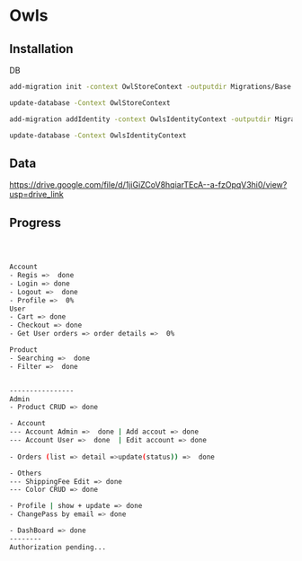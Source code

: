 # Owls






## Installation

DB

```bash
add-migration init -context OwlStoreContext -outputdir Migrations/Base	

update-database -Context OwlStoreContext

add-migration addIdentity -context OwlsIdentityContext -outputdir Migrations/Identity

update-database -Context OwlsIdentityContext
```
    
## Data

https://drive.google.com/file/d/1jiGiZCoV8hqiarTEcA--a-fzOpqV3hi0/view?usp=drive_link

## Progress
```bash



Account 
- Regis =>  done
- Login => done
- Logout =>  done
- Profile =>  0%
User
- Cart => done
- Checkout => done
- Get User orders => order details =>  0%

Product
- Searching =>  done
- Filter =>  done


----------------
Admin
- Product CRUD => done

- Account 
--- Account Admin =>  done | Add accout => done
--- Account User =>  done  | Edit account => done
	
- Orders (list => detail =>update(status)) =>  done

- Others
--- ShippingFee Edit => done
--- Color CRUD => done

- Profile | show + update => done
- ChangePass by email => done

- DashBoard => done
--------
Authorization pending...

```
